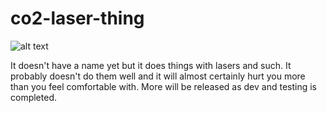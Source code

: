 # co2-laser-thing

![alt text](https://i.imgur.com/v72ulHO.png)

It doesn't have a name yet but it does things with lasers and such. It probably doesn't do them well and it will almost certainly hurt you more than you feel comfortable with. More will be released as dev and testing is completed.
